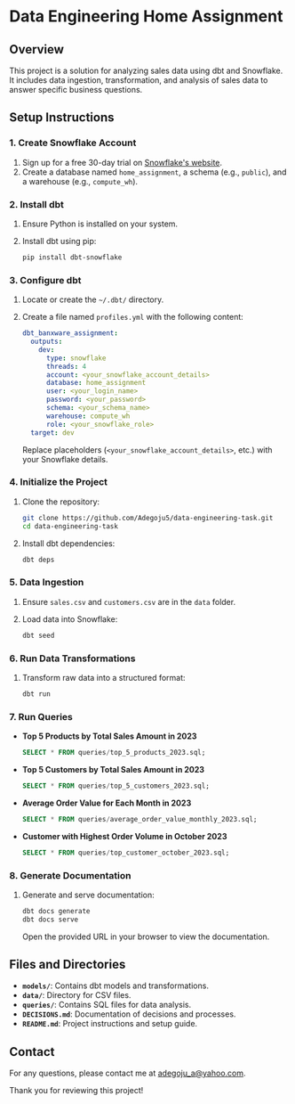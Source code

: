 # Data Engineering Home Assignment

## Overview

This project is a solution for analyzing sales data using dbt and Snowflake. It includes data ingestion, transformation, and analysis of sales data to answer specific business questions.

## Setup Instructions

### 1. **Create Snowflake Account**

1. Sign up for a free 30-day trial on [Snowflake's website](https://www.snowflake.com/).
2. Create a database named `home_assignment`, a schema (e.g., `public`), and a warehouse (e.g., `compute_wh`).

### 2. **Install dbt**

1. Ensure Python is installed on your system.
2. Install dbt using pip:

    ```bash
    pip install dbt-snowflake
    ```

### 3. **Configure dbt**

1. Locate or create the `~/.dbt/` directory.
2. Create a file named `profiles.yml` with the following content:

    ```yaml
    dbt_banxware_assignment:
      outputs:
        dev:
          type: snowflake
          threads: 4
          account: <your_snowflake_account_details>
          database: home_assignment
          user: <your_login_name>
          password: <your_password>
          schema: <your_schema_name>
          warehouse: compute_wh
          role: <your_snowflake_role>
      target: dev
    ```

    Replace placeholders (`<your_snowflake_account_details>`, etc.) with your Snowflake details.

### 4. **Initialize the Project**

1. Clone the repository:

    ```bash
    git clone https://github.com/Adegoju5/data-engineering-task.git
    cd data-engineering-task
    ```

2. Install dbt dependencies:

    ```bash
    dbt deps
    ```

### 5. **Data Ingestion**

1. Ensure `sales.csv` and `customers.csv` are in the `data` folder.
2. Load data into Snowflake:

    ```bash
    dbt seed
    ```

### 6. **Run Data Transformations**

1. Transform raw data into a structured format:

    ```bash
    dbt run
    ```

### 7. **Run Queries**

- **Top 5 Products by Total Sales Amount in 2023**

    ```sql
    SELECT * FROM queries/top_5_products_2023.sql;
    ```

- **Top 5 Customers by Total Sales Amount in 2023**

    ```sql
    SELECT * FROM queries/top_5_customers_2023.sql;
    ```

- **Average Order Value for Each Month in 2023**

    ```sql
    SELECT * FROM queries/average_order_value_monthly_2023.sql;
    ```

- **Customer with Highest Order Volume in October 2023**

    ```sql
    SELECT * FROM queries/top_customer_october_2023.sql;
    ```

### 8. **Generate Documentation**

1. Generate and serve documentation:

    ```bash
    dbt docs generate
    dbt docs serve
    ```

    Open the provided URL in your browser to view the documentation.

## Files and Directories

- **`models/`**: Contains dbt models and transformations.
- **`data/`**: Directory for CSV files.
- **`queries/`**: Contains SQL files for data analysis.
- **`DECISIONS.md`**: Documentation of decisions and processes.
- **`README.md`**: Project instructions and setup guide.

## Contact

For any questions, please contact me at adegoju_a@yahoo.com.

Thank you for reviewing this project!
